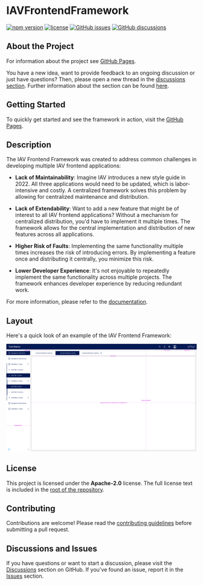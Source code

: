 # IAVFrontendFramework

[![npm version](https://img.shields.io/npm/v/your-package-name)](https://www.npmjs.com/package/your-package-name)
[![license](https://img.shields.io/badge/license-Apache--2.0-blue)](./LICENSE)
[![GitHub issues](https://img.shields.io/github/issues/your-github-username/your-repo-name)](https://github.com/your-github-username/your-repo-name/issues)
[![GitHub discussions](https://img.shields.io/github/discussions/your-github-username/your-repo-name)](https://github.com/your-github-username/your-repo-name/discussions)

## About the Project
For information about the project see [GitHub Pages](https://iavofficial.github.io/IAVFrontendFramework/).

You have a new idea, want to provide feedback to an ongoing discussion or just have questions? Then, please open a new thread in the [discussions section](https://github.com/iavofficial/IAVFrontendFramework/discussions). Further information about the section can be found [here](https://github.com/iavofficial/IAVFrontendFramework/discussions/1).

## Getting Started

To quickly get started and see the framework in action, visit the [GitHub Pages](https://your-github-username.github.io/your-repo-name/).

## Description

The IAV Frontend Framework was created to address common challenges in developing multiple IAV frontend applications:

- **Lack of Maintainability**: Imagine IAV introduces a new style guide in 2022. All three applications would need to be updated, which is labor-intensive and costly. A centralized framework solves this problem by allowing for centralized maintenance and distribution.

- **Lack of Extendability**: Want to add a new feature that might be of interest to all IAV frontend applications? Without a mechanism for centralized distribution, you'd have to implement it multiple times. The framework allows for the central implementation and distribution of new features across all applications.

- **Higher Risk of Faults**: Implementing the same functionality multiple times increases the risk of introducing errors. By implementing a feature once and distributing it centrally, you minimize this risk.

- **Lower Developer Experience**: It's not enjoyable to repeatedly implement the same functionality across multiple projects. The framework enhances developer experience by reducing redundant work.

For more information, please refer to the [documentation](https://your-github-username.github.io/your-repo-name/docs).

## Layout

Here's a quick look of an example of the IAV Frontend Framework:

![Layout Screenshot](src/assets/png/layout.png)

## License

This project is licensed under the **Apache-2.0** license. The full license text is included in the [root of the repository](./LICENSE).

## Contributing

Contributions are welcome! Please read the [contributing guidelines](./CONTRIBUTING.md) before submitting a pull request.

## Discussions and Issues

If you have questions or want to start a discussion, please visit the [Discussions](https://github.com/your-github-username/your-repo-name/discussions) section on GitHub. If you've found an issue, report it in the [Issues](https://github.com/your-github-username/your-repo-name/issues) section.
